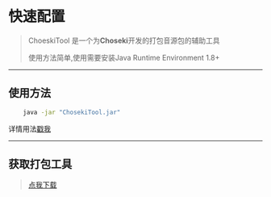 # 快速配置

> ChoeskiTool 是一个为**Choseki**开发的打包音源包的辅助工具
>
> 使用方法简单,使用需要安装Java Runtime Environment 1.8+

---

## 使用方法

``` bat
    java -jar "ChosekiTool.jar"
```

详情用法[戳我](/Choseki/more.md)

---

## 获取打包工具
> [点我下载](https://github.com/sky130/Choseki/releases/download/v1.0_ChosekiTool/ChosekiTool.jar)

